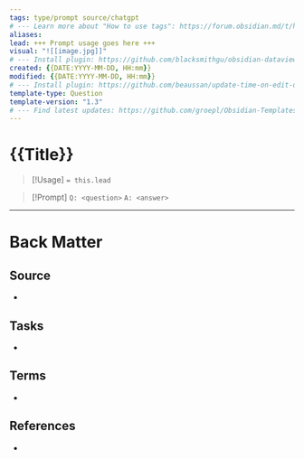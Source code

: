 ```yaml
---
tags: type/prompt source/chatgpt 
# --- Learn more about "How to use tags": https://forum.obsidian.md/t/how-to-use-tags/
aliases:
lead: +++ Prompt usage goes here +++
visual: "![[image.jpg]]"
# --- Install plugin: https://github.com/blacksmithgu/obsidian-dataview
created: {{DATE:YYYY-MM-DD, HH:mm}}
modified: {{DATE:YYYY-MM-DD, HH:mm}}
# --- Install plugin: https://github.com/beaussan/update-time-on-edit-obsidian
template-type: Question
template-version: "1.3"
# --- Find latest updates: https://github.com/groepl/Obsidian-Templates
---
```


# {{Title}}

<!-- Detailed question from short title in front matter -->

> [!Usage]
> `= this.lead`

> [!Prompt]
> `Q: <question>` 
> `A: <answer>`

<!-- Detailed response or dialog  -->



---
# Back Matter
## Source
<!-- Always keep a link to the source. --> 
- 

## Tasks
<!-- What remains to be done with this note? --> 
- 

## Terms
<!-- Links to definition pages -->
- 

## References
<!-- Links to pages where the answer is used for -->
- 